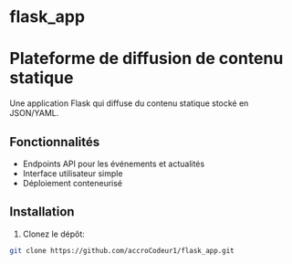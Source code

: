 # flask_app
# Plateforme de diffusion de contenu statique

Une application Flask qui diffuse du contenu statique stocké en JSON/YAML.

## Fonctionnalités

- Endpoints API pour les événements et actualités
- Interface utilisateur simple
- Déploiement conteneurisé

## Installation

1. Clonez le dépôt:
```bash
git clone https://github.com/accroCodeur1/flask_app.git